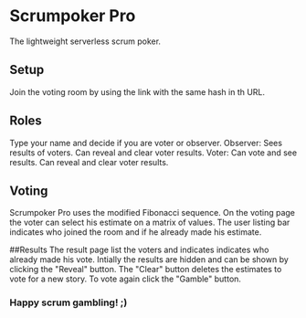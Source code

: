 # Scrumpoker Pro
The lightweight serverless scrum poker. 

## Setup
Join the voting room by using the link with the same hash in th URL.

## Roles
Type your name and decide if you are voter or observer.
Observer: Sees results of voters. Can reveal and clear voter results.
Voter: Can vote and see results. Can reveal and clear voter results.

## Voting
Scrumpoker Pro uses the modified Fibonacci sequence.
On the voting page the voter can select his estimate on a matrix of values.
The user listing bar indicates who joined the room and if he already made his estimate. 

##Results
The result page list the voters and indicates indicates who already made his vote.
Intially the results are hidden and can be shown by clicking the "Reveal" button.
The "Clear" button deletes the estimates to vote for a new story.
To vote again click the "Gamble" button.

### Happy scrum gambling! ;)





